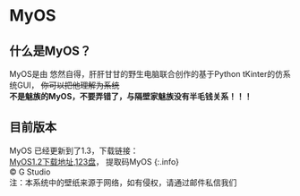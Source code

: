 # MyOS
## 什么是MyOS？  
MyOS是由 悠然自得，肝肝甘甘的野生电脑联合创作的基于Python tKinter的仿系统GUI，
~~你可以把他理解为系统~~  
**不是魅族的MyOS，不要弄错了，与隔壁家魅族没有半毛钱关系！！！**  
## 目前版本
MyOS 已经更新到了1.3，下载链接：  
[MyOS1.2下载地址,123盘](https://www.123pan.com/s/OEaiVv-TMZrv.html)， 提取码MyOS
{:.info}  
© G Studio  
注：本系统中的壁纸来源于网络，如有侵权，请通过邮件私信我们
